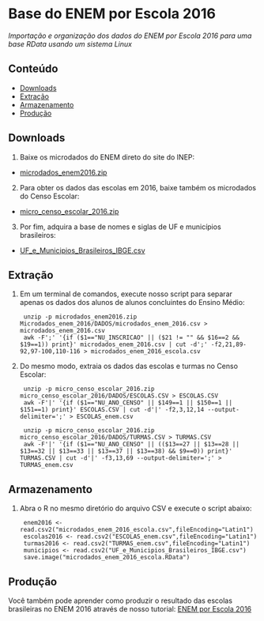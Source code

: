 Base do ENEM por Escola 2016
========

_Importação e organização dos dados do ENEM por Escola 2016 para uma base RData usando um sistema Linux_

## Conteúdo

- [Downloads](#download)
- [Extração](#extração)
- [Armazenamento](#armazenamento)
- [Produção](#produção)

## Downloads

1. Baixe os microdados do ENEM direto do site do INEP: 

- <a href="http://download.inep.gov.br/microdados/microdados_enem2016.zip" target="_blank">microdados_enem2016.zip</a>

2. Para obter os dados das escolas em 2016, baixe também os microdados do Censo Escolar:

- <a href="http://download.inep.gov.br/microdados/micro_censo_escolar_2016.zip" target="_blank">micro_censo_escolar_2016.zip</a>

3. Por fim, adquira a base de nomes e siglas de UF e municípios brasileiros:
- <a href="https://educadata.com.br/download/uf-e-municipios-brasileiros-ibge-2016/" target="_blank">UF_e_Municipios_Brasileiros_IBGE.csv</a>

## Extração

1. Em um terminal de comandos, execute nosso script para separar apenas os dados dos alunos de alunos concluintes do Ensino Médio:

        unzip -p microdados_enem2016.zip Microdados_enem_2016/DADOS/microdados_enem_2016.csv > microdados_enem_2016.csv
        awk -F';' '{if ($1=="NU_INSCRICAO" || ($21 != "" && $16==2 && $19==1)) print}' microdados_enem_2016.csv | cut -d';' -f2,21,89-92,97-100,110-116 > microdados_enem_2016_escola.csv


2. Do mesmo modo, extraia os dados das escolas e turmas no Censo Escolar:

        unzip -p micro_censo_escolar_2016.zip micro_censo_escolar_2016/DADOS/ESCOLAS.CSV > ESCOLAS.CSV
        awk -F'|' '{if ($1=="NU_ANO_CENSO" || $149==1 || $150==1 || $151==1) print}' ESCOLAS.CSV | cut -d'|' -f2,3,12,14 --output-delimiter=';' > ESCOLAS_enem.csv

        unzip -p micro_censo_escolar_2016.zip micro_censo_escolar_2016/DADOS/TURMAS.CSV > TURMAS.CSV
        awk -F'|' '{if ($1=="NU_ANO_CENSO" || (($13==27 || $13==28 || $13==32 || $13==33 || $13==37 || $13==38) && $9==0)) print}' TURMAS.CSV | cut -d'|' -f3,13,69 --output-delimiter=';' > TURMAS_enem.csv


## Armazenamento

1. Abra o R no mesmo diretório do arquivo CSV e execute o script abaixo:

        enem2016 <- read.csv2("microdados_enem_2016_escola.csv",fileEncoding="Latin1")
        escolas2016 <- read.csv2("ESCOLAS_enem.csv",fileEncoding="Latin1")
        turmas2016 <- read.csv2("TURMAS_enem.csv",fileEncoding="Latin1")
        municipios <- read.csv2("UF_e_Municipios_Brasileiros_IBGE.csv")
        save.image("microdados_enem_2016_escola.RData")

## Produção

Você também pode aprender como produzir o resultado das escolas brasileiras no ENEM 2016 através de nosso tutorial: <a href="https://github.com/professorvirtual/educadata/tree/master/dados/enem/2016">ENEM por Escola 2016</a>
